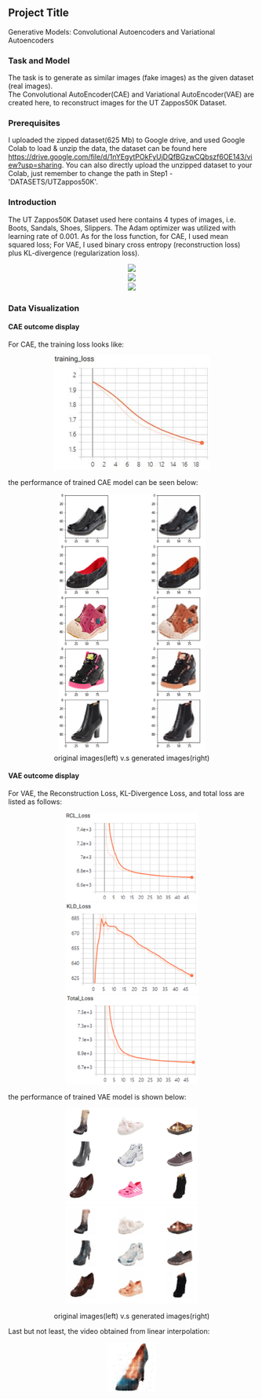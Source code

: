 ## Project Title

Generative Models: Convolutional Autoencoders and Variational Autoencoders

### Task and Model

The task is to generate as similar images (fake images) as the given dataset (real images).  
The Convolutional AutoEncoder(CAE) and Variational AutoEncoder(VAE) are created here, to reconstruct images for the UT Zappos50K Dataset.


### Prerequisites

I uploaded the zipped dataset(625 Mb) to Google drive, and used Google Colab to load & unzip the data, the dataset can be found here https://drive.google.com/file/d/1nYEgytPOkFyUjDQfBGzwCQbszf6OE143/view?usp=sharing. You can also directly upload the unzipped dataset to your Colab, just remember to change the path in Step1 -'DATASETS/UTZappos50K'.


### Introduction

The UT Zappos50K Dataset used here contains 4 types of images, i.e. Boots, Sandals, Shoes, Slippers. The Adam optimizer was utilized with learning rate of 0.001. As for the loss function, for CAE, I used mean squared loss; For VAE, I used binary cross entropy (reconstruction loss) plus KL-divergence (regularization loss).  
<div align=center><img src="http://chart.googleapis.com/chart?cht=tx&chl= $$ L_{reconstruciton} = \minus\frac{1}{n} \sum_{i}^{n}(x_i log(f(z_i)) \plus (1\minus x_i) log(1\minus f(z_i))) $$" style="border:none;"></div>     
<div align=center><img src="http://chart.googleapis.com/chart?cht=tx&chl= $$ L_{regularization} = \frac{1}{2n}\sum_{i}^{n}(\mu_{i}^{2} \p \sigma_{i}^2 \m log(\sigma_i^2)\m 1)$$  " style="border:none;"></div>    
<div align=center><img src="http://chart.googleapis.com/chart?cht=tx&chl= $$ L_{loss} =L_{regularization} \p L_{reconstruction}$$ " style="border:none;"></div>   
 
### Data Visualization
#### CAE outcome display
For CAE, the training loss looks like:   
<div align=center><img src="https://github.com/MianWang123/Variational-Autoencoder/blob/master/pics/cae_loss.PNG" width='320'/></div>    

the performance of trained CAE model can be seen below:    
<div align=center><img src="https://github.com/MianWang123/Variational-Autoencoder/blob/master/pics/cae_pic2.PNG" width='300'/></div>    
<div align=center>original images(left) v.s generated images(right)</div>       

#### VAE outcome display
For VAE, the Reconstruction Loss, KL-Divergence Loss, and total loss are listed as follows:   
<div align=center><figure class="third">
<img src="https://github.com/MianWang123/Variational-Autoencoder/blob/master/pics/vae_bceloss.PNG" width='270'/><img src="https://github.com/MianWang123/Variational-Autoencoder/blob/master/pics/vae_kldloss.PNG" width='270'/><img src="https://github.com/MianWang123/Variational-Autoencoder/blob/master/pics/vae_totalloss.PNG" width='270'/>
</figure></div>  

the performance of trained VAE model is shown below:
<div align=center><figure class="half">
<img src="https://github.com/MianWang123/Variational-Autoencoder/blob/master/pics/vae_orig_img.PNG" width='270'/><img src="https://github.com/MianWang123/Variational-Autoencoder/blob/master/pics/vae_gen_img.PNG" width='270'/>
</figure></div> 
<div align=center>original images(left) v.s generated images(right)</div>  

Last but not least, the video obtained from linear interpolation:   
<div align=center><img src='https://github.com/MianWang123/Variational-Autoencoder/blob/master/pics/vae_video.gif'></div>
